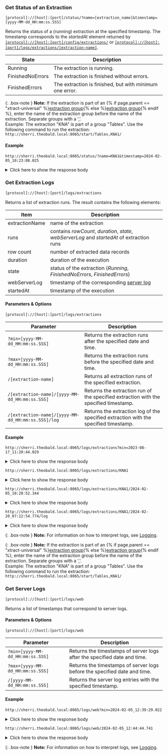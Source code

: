 ### Get Status of an Extraction

```
[protocol]://[host]:[port]/status/?name=[extraction_name]&timestamp=[yyyy-MM-dd_HH:mm:ss.SSS]
``` 

Returns the status of a (running) extraction at the specified timestamp. 
The timestamp corresponds to the *startedAt* element returned by [`[protocol]://[host]:[port]/config/extractions/`](#get-extraction-details) or [`[protocol]://[host]:[port]/logs/extractions/[extraction-name]`](#get-extraction-logs).

| State            | Description                                                  |
|------------------|--------------------------------------------------------------|
| Running          | The extraction is running.                                   |
| FinishedNoErrors | The extraction is finished without errors.             |
| FinishedErrors   | The extraction is finished, but with minimum one error. |


{: .box-note }
**Note:**  If the extraction is part of an {% if page.parent == "xtract-universal" %}[extraction group](./organize-extractions){% else %}[extraction group](../organize-extractions){% endif %}, enter the name of the extraction group before the name of the extraction.
Separate groups with a ','.<br>
Example: The extraction "KNA" is part of a group "Tables". Use the following command to run the extraction:<br>
`http://sherri.theobald.local:8065/start/Tables,KNA1/`

#### Example

`http://sherri.theobald.local:8065/status/?name=KNA1&timestamp=2024-02-05_10:23:08.025`

<details>
<summary>Click here to show the response body</summary>
{% highlight csv %}
FinishedNoErrors
{% endhighlight %}
</details>

### Get Extraction Logs

```
[protocol]://[host]:[port]/logs/extractions
``` 

Returns a list of extraction runs. The result contains the following elements:

|  Item   | Description    |
|--------------|---------|
| extractionName  | name of the extraction |
| runs  | contains *rowCount*, *duration*, *state*, *webServerLog* and *startedAt* of extraction runs |
| row count| number of extracted data records |
| duration | duration of the execution |
| state| status of the extraction (*Running*, *FinishedNoErrors*, *FinishedErrors*) |
| webServerLog| timestamp of the corresponding [server log](#get-server-logs) |
| startedAt| timestamp of the execution |


#### Parameters & Options

`[protocol]://[host]:[port]/logs/extractions`

| Parameter    | Description  | 
|-----------|--------------|
| ```?min=[yyyy-MM-dd_HH:mm:ss.SSS]```  |   Returns the extraction runs after the specified date and time. |
| ```?max=[yyyy-MM-dd_HH:mm:ss.SSS]```  |   Returns the extraction runs before the specified date and time. |
| ```/[extraction-name]```  |   Returns all extraction runs of the specified extraction. |
| ```/[extraction-name]/[yyyy-MM-dd_HH:mm:ss.SSS]```  |   Returns the extraction run of the specified extraction with the specified timestamp. |
| ```/[extraction-name]/[yyyy-MM-dd_HH:mm:ss.SSS]/log```  |   Returns the extraction log of the specified extraction with the specified timestamp. |


#### Example

`http://sherri.theobald.local:8065/logs/extractions?min=2023-08-17_11:20:44.029`

<details>
<summary>Click here to show the response body</summary>
{% highlight json %}
{
    "extractions": 
    [
        {
            "extractionName": [
                "0MATERIAL"
            ],
            "runs": [
                {
                    "rowCount": 200,
                    "duration": "PT00H00M00.2651",
                    "state": "FinishedNoErrors",
                    "startedAt": "2023-08-17_11:31:44.029"
                }
            ]
        }
        {
            "extractionName": [
                "KNA1"
            ],
            "runs": [
                {
                    "rowCount": 0,
                    "duration": "PT00H00M01.3741",
                    "state": "FinishedErrors",
                    "webServerLog": "2024-02-05_08:13:48.132",
                    "startedAt": "2024-02-05_08:14:13.771"
                },
                {
                    "rowCount": 9995,
                    "duration": "PT00H00M00.477S",
                    "state": "FinishedNoErrors",
                    "webServerLog": "2024-02-05_10:20:51.851",
                    "startedAt": "2024-02-05_10:20:52.344"
                }
            ]
        }
    ]
}
{% endhighlight %}
</details>

`http://sherri.theobald.local:8065/logs/extractions/KNA1`

<details>
<summary>Click here to show the response body</summary>
{% highlight json %}
{
    "runs": [
        {
            "rowCount": 0,
            "duration": "PT00H00M01.3741",
            "state": "FinishedErrors",
            "webServerLog": "2024-02-05_08:13:48.132",
            "startedAt": "2024-02-05_08:14:13.771"
        },
        {
            "rowCount": 9995,
            "duration": "PT00H00M00.477S",
            "state": "FinishedNoErrors",
            "webServerLog": "2024-02-05_10:20:51.851",
            "startedAt": "2024-02-05_10:20:52.344"
        }
    ]
}
{% endhighlight %}
</details>

`http://sherri.theobald.local:8065/logs/extractions/KNA1/2024-02-05_10:20:52.344`

<details>
<summary>Click here to show the response body</summary>
{% highlight json %}
{
    "rowCount": 9995,
    "duration": "PT00H00M00.477S",
    "state": "FinishedNoErrors",
    "webServerLog": "2024-02-05_10:20:51.851",
    "startedAt": "2024-02-05_10:20:52.344"
}
{% endhighlight %}
</details>

`http://sherri.theobald.local:8065/logs/extractions/KNA1/2024-02-20_07:12:54.774/log`

<details>
<summary>Click here to show the response body</summary>
{% highlight json %}
{
    "rowCount": 9995,
    "duration": "PT00H00M00.477S",
    "state": "FinishedNoErrors",
    "webServerLog": "2024-02-05_10:20:51.851",
    "startedAt": "2024-02-05_10:20:52.344",
    "logEntries": [
        {
            "timestamp": "2024-02-05_10:20:52.377",
            "logLevel": "Info",
            "source": "Table",
            "message": "server version: 999.999.999.691"
        },
        {
            "timestamp": "2024-02-05_10:20:52.470",
            "logLevel": "Debug",
            "source": "Table",
            "message": "Attempting to load Theobald.Extractors.Table.TableExtractionDefinition information for extraction KNA1"
        },
		
		...
		
        {
            "timestamp": "2024-02-05_10:20:53.774",
            "logLevel": "Info",
            "source": "Table",
            "message": "Extraction finished with status FinishedNoErrors."
        },
        {
            "timestamp": "2024-02-05_10:20:53.774",
            "logLevel": "Debug",
            "source": "Table",
            "message": "Writing run information."
        },
        {
            "timestamp": "2024-02-05_10:20:53.779",
            "logLevel": "Info",
            "source": "Table",
            "message": "Extraction run information was updated."
        }
    ]
}
{% endhighlight %}
</details>

{: .box-note } 
**Note:** For information on how to interpret logs, see [Logging](./logging).


{: .box-note }
**Note:**  If the extraction is part of an {% if page.parent == "xtract-universal" %}[extraction group](./organize-extractions){% else %}[extraction group](../organize-extractions){% endif %}, enter the name of the extraction group before the name of the extraction.
Separate groups with a ','.<br>
Example: The extraction "KNA" is part of a group "Tables". Use the following command to run the extraction:<br>
`http://sherri.theobald.local:8065/start/Tables,KNA1/`

### Get Server Logs

```
[protocol]://[host]:[port]/logs/web
```  

Returns a list of timestamps that correspond to server logs.

#### Parameters & Options

`[protocol]://[host]:[port]/logs/web`

| Parameter    | Description  | 
|-----------|--------------|
| ```?min=[yyyy-MM-dd_HH:mm:ss.SSS]```  |   Returns the timestamps of server logs after the specified date and time. |
| ```?max=[yyyy-MM-dd_HH:mm:ss.SSS]```  |   Returns the timestamps of server logs before the specified date and time. |
| ```/[yyyy-MM-dd_HH:mm:ss.SSS]```  |   Returns the server log entries with the specified timestamp. |

#### Example

`http://sherri.theobald.local:8065/logs/web?min=2024-02-05_12:39:29.022`

<details>
<summary>Click here to show the response body</summary>
{% highlight json %}
{
    "logs": 
    [
        "2024-02-05_12:44:44.741",
        "2024-02-05_13:09:11.899",
        "2024-02-07_08:52:17.487",
        "2024-02-07_08:58:14.920",
        "2024-02-07_10:44:21.652",
        "2024-02-07_10:50:58.202",
        "2024-02-07_10:54:25.552"
    ]
}
{% endhighlight %}
</details>

`http://sherri.theobald.local:8065/logs/web/2024-02-05_12:44:44.741`

<details>
<summary>Click here to show the response body</summary>
{% highlight json %}
{
    "logEntries": 
    [
        {
            "timestamp": "2024-02-05_12:44:44.815",
            "logLevel": "Info",
            "source": "WebServerHandler",
            "message": "Client [fe80::d3ac:77ba:ce0f:83b1%8]:55904"
        },
        {
            "timestamp": "2024-02-05_12:44:45.012",
            "logLevel": "Debug",
            "source": "HttpServer",
            "message": "Reading..."
        },
        {
            "timestamp": "2024-02-05_12:44:45.060",
            "logLevel": "Info",
            "source": "HttpServer",
            "message": "Processing /."
        },
        {
            "timestamp": "2024-02-05_12:44:45.251",
            "logLevel": "Info",
            "source": "WebServer",
            "message": "Attempting to load server permissions."
        },
		
		...
        
        {
            "timestamp": "2024-02-05_12:44:45.808",
            "logLevel": "Debug",
            "source": "HttpServer",
            "message": "Reading..."
        }
    ]
}
{% endhighlight %}
</details>

{: .box-note } 
**Note:** For information on how to interpret logs, see [Logging](./logging).


